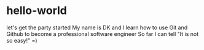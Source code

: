 # hello-world
let's get the party started
My name is DK and I learn how to use Git and Github to become a professional software engineer
So far I can tell "It is not so easy!" =)
